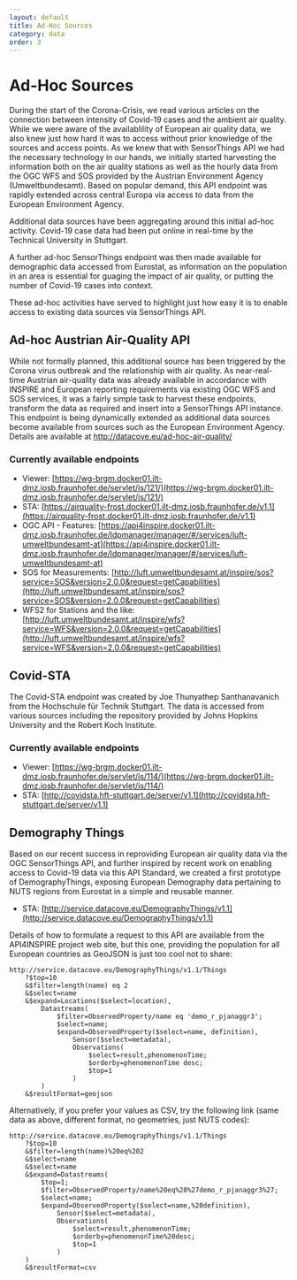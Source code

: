 ```yaml
---
layout: default
title: Ad-Hoc Sources
category: data
order: 3
---
```


# Ad-Hoc Sources

During the start of the Corona-Crisis, we read various articles on the connection between intensity of Covid-19 cases and the ambient air quality. 
While we were aware of the availablility of European air quality data, we also knew just how hard it was to access without prior knowledge of the sources and access points.
As we knew that with SensorThings API we had the necessary technology in our hands, we initially started harvesting the information both on the air quality stations as 
well as the hourly data from the OGC WFS and SOS provided by the Austrian Environment Agency (Umweltbundesamt). Based on popular demand, this API endpoint was 
rapidly extended across central Europa via access to data from the European Environment Agency. 

Additional data sources have been aggregating around this initial ad-hoc activity. Covid-19 case data had been put online in real-time by the Technical University in Stuttgart.

A further ad-hoc SensorThings endpoint was then made available for demographic data accessed from Eurostat, as information on the population in an area is essential for
guaging the impact of air quality, or putting the number of Covid-19 cases into context.

These ad-hoc activities have served to highlight just how easy it is to enable access to existing data sources via SensorThings API.

## Ad-hoc Austrian Air-Quality API

While not formally planned, this additional source has been triggered by the Corona virus outbreak and the relationship with air quality.
As near-real-time Austrian air-quality data was already available in accordance with INSPIRE and European reporting requirements via existing OGC WFS and SOS services,
 it was a fairly simple task to harvest these endpoints, transform the data as required and insert into a SensorThings API instance.
This endpoint is being dynamically extended as additional data sources become available from sources such as the European Environment Agency.
Details are available at http://datacove.eu/ad-hoc-air-quality/ 

### Currently available endpoints
* Viewer: [https://wg-brgm.docker01.ilt-dmz.iosb.fraunhofer.de/servlet/is/121/](https://wg-brgm.docker01.ilt-dmz.iosb.fraunhofer.de/servlet/is/121/)
* STA: [https://airquality-frost.docker01.ilt-dmz.iosb.fraunhofer.de/v1.1](https://airquality-frost.docker01.ilt-dmz.iosb.fraunhofer.de/v1.1) 
* OGC API - Features: [https://api4inspire.docker01.ilt-dmz.iosb.fraunhofer.de/ldpmanager/manager/#/services/luft-umweltbundesamt-at](https://api4inspire.docker01.ilt-dmz.iosb.fraunhofer.de/ldpmanager/manager/#/services/luft-umweltbundesamt-at)
* SOS for Measurements: [http://luft.umweltbundesamt.at/inspire/sos?service=SOS&version=2.0.0&request=getCapabilities](http://luft.umweltbundesamt.at/inspire/sos?service=SOS&version=2.0.0&request=getCapabilities) 
* WFS2 for Stations and the like: [http://luft.umweltbundesamt.at/inspire/wfs?service=WFS&version=2.0.0&request=getCapabilities](http://luft.umweltbundesamt.at/inspire/wfs?service=WFS&version=2.0.0&request=getCapabilities) 

## Covid-STA
The Covid-STA endpoint was created by Joe Thunyathep Santhanavanich from the Hochschule für Technik Stuttgart. 
The data is accessed from various sources including the repository provided by Johns Hopkins University and the Robert Koch Institute.

### Currently available endpoints
* Viewer: [https://wg-brgm.docker01.ilt-dmz.iosb.fraunhofer.de/servlet/is/114/](https://wg-brgm.docker01.ilt-dmz.iosb.fraunhofer.de/servlet/is/114/)
* STA: [http://covidsta.hft-stuttgart.de/server/v1.1](http://covidsta.hft-stuttgart.de/server/v1.1) 

## Demography Things

Based on our recent success in reproviding European air quality data via the OGC SensorThings API, 
and further inspired by recent work on enabling access to Covid-19 data via this API Standard, 
we created a first prototype of DemographyThings, exposing European Demography data pertaining to NUTS regions from Eurostat in a simple and reusable manner.

* STA: [http://service.datacove.eu/DemographyThings/v1.1](http://service.datacove.eu/DemographyThings/v1.1) 

Details of how to formulate a request to this API are available from the API4INSPIRE project web site, but this one, providing the population for all European countries as GeoJSON is just too cool not to share:

```
http://service.datacove.eu/DemographyThings/v1.1/Things
    ?$top=10
    &$filter=length(name) eq 2
    &$select=name
    &$expand=Locations($select=location),
        Datastreams(
            $filter=ObservedProperty/name eq 'demo_r_pjanaggr3';
            $select=name;
            $expand=ObservedProperty($select=name, definition),
                Sensor($select=metadata),
                Observations(
                    $select=result,phenomenonTime;
                    $orderby=phenomenonTime desc;
                    $top=1
                )
        )
    &$resultFormat=geojson
```

Alternatively, if you prefer your values as CSV, try the following link (same data as above, different format, no geometries, just NUTS codes):

```
http://service.datacove.eu/DemographyThings/v1.1/Things
    ?$top=10
    &$filter=length(name)%20eq%202
    &$select=name
    &$select=name
    &$expand=Datastreams(
        $top=1;
        $filter=ObservedProperty/name%20eq%20%27demo_r_pjanaggr3%27;
        $select=name;
        $expand=ObservedProperty($select=name,%20definition),
            Sensor($select=metadata),
            Observations(
                $select=result,phenomenonTime;
                $orderby=phenomenonTime%20desc;
                $top=1
            )
    )
    &$resultFormat=csv
```
